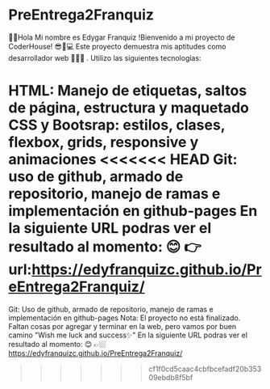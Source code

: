 
# PreEntrega2Franquiz
🖖🏼Hola Mi nombre es Edygar Franquiz
!Bienvenido a mi proyecto de CoderHouse! 😎🤍💻
Este proyecto demuestra mis aptitudes como desarrollador web 👩‍💻🚀 . 
Utilizo las siguientes tecnologías:

HTML: Manejo de etiquetas, saltos de página, estructura y maquetado
CSS y Bootsrap: estilos, clases, flexbox, grids, responsive y animaciones
<<<<<<< HEAD
Git: uso de github, armado de repositorio, manejo de ramas e implementación en github-pages
En la siguiente URL podras ver el resultado al momento: 😊 👉 url:https://edyfranquizc.github.io/PreEntrega2Franquiz/
=======
Git: Uso de github, armado de repositorio, manejo de ramas e implementación en github-pages
Nota: El proyecto no está finalizado. Faltan cosas por agregar y terminar en la web, pero vamos por buen camino "Wish me luck and success✨"
En la siguiente URL podras ver el resultado al momento: 😊 👉🏼  https://edyfranquizc.github.io/PreEntrega2Franquiz/
>>>>>>> cf1f0cd5caac4cbfbcefadf20b35309ebdb8f5bf
